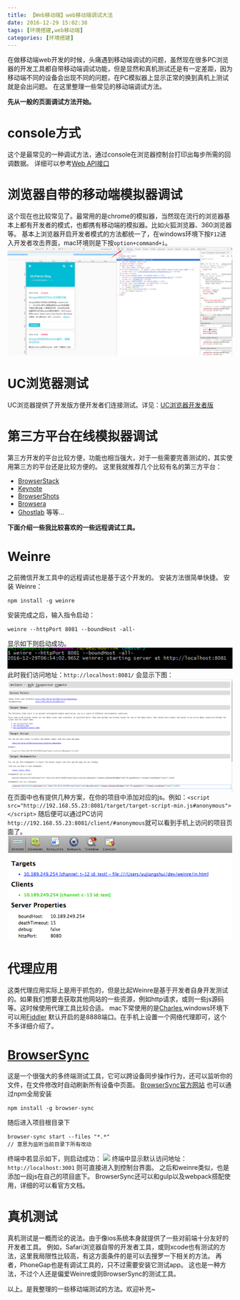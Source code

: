 ```yaml
---
title: 【Web移动端】web移动端调试大法
date: 2016-12-29 15:02:38
tags: [环境搭建,web移动端]
categories: [环境搭建]
---
```

在做移动端web开发的时候，头痛遇到移动端调试的问题，虽然现在很多PC浏览器的开发工具都自带移动端调试功能，但是显然和真机测试还是有一定差距，因为移动端不同的设备会出现不同的问题，在PC模拟器上显示正常的换到真机上测试就是会出问题。
在这里整理一些常见的移动端调试方法。

__先从一般的页面调试方法开始。__
# console方式
这个是最常见的一种调试方法，通过console在浏览器控制台打印出每步所需的回调数据。
详细可以参考[Web API接口](https://developer.mozilla.org/zh-CN/docs/Web/API/Console)
# 浏览器自带的移动端模拟器调试
这个现在也比较常见了。最常用的是chrome的模拟器，当然现在流行的浏览器基本上都有开发者的模式，也都携有移动端的模拟器。比如火狐浏览器、360浏览器等。
基本上浏览器开启开发者模式的方法都统一了，在windows环境下按`F12`进入开发者攻击界面，mac环境则是下按`option+command+i`。
![](/images/QQ截图20161229151926.png)
# UC浏览器测试
UC浏览器提供了开发版方便开发者们连接测试。详见：[UC浏览器开发者版](http://plus.uc.cn/document/webapp/doc5.html)
# 第三方平台在线模拟器调试
第三方开发的平台比较方便，功能也相当强大，对于一些需要完善测试的，其实使用第三方的平台还是比较方便的。
这里我就推荐几个比较有名的第三方平台：
- [BrowserStack](https://www.browserstack.com/)
- [Keynote](http://www.keynote.com/)
- [BrowserShots](http://browsershots.org/)
- [Browsera](http://www.browsera.com/)
- [Ghostlab](http://www.vanamco.com/ghostlab/)
等等...

__下面介绍一些我比较喜欢的一些远程调试工具。__
# Weinre
之前微信开发工具中的远程调试也是基于这个开发的。
安装方法很简单快捷。
安装 Weinre：
```
npm install -g weinre
```
安装完成之后，输入指令启动：
```
weinre --httpPort 8081 --boundHost -all-
```
显示如下则启动成功。
![](/images/QQ截图20161229154152.png)
此时我们访问地址：`http://localhost:8081/` 会显示下图：
![](/images/QQ截图20161229154809.png)
在页面中也有提供几种方案，在你的项目中添加对应的js。例如：`<script src="http://192.168.55.23:8081/target/target-script-min.js#anonymous"></script>`
随后便可以通过PC访问`http://192.168.55.23:8081/client/#anonymous`就可以看到手机上访问的项目页面了。
![](/images/QQ截图20161229160034.png)
# 代理应用
这类代理应用实际上是用于抓包的，但是比起Weinre是基于开发者自身开发测试的。如果我们想要去获取其他网站的一些资源，例如http请求，或则一些js源码等。这时候使用代理工具比较合适。
mac下常使用的是[Charles](https://www.charlesproxy.com/),windows环境下可以用[Fiddler](http://www.telerik.com/fiddler)
默认开启的是8888端口。在手机上设置一个网络代理即可，这个不多详细介绍了。
# [BrowserSync](https://browsersync.io/)
这是一个很强大的多终端测试工具，它可以跨设备同步操作行为，还可以监听你的文件，在文件修改时自动刷新所有设备中页面。
[BrowserSync官方网站](https://browsersync.io/)
也可以通过npm全局安装
```
npm install -g browser-sync
```
随后进入项目根目录下
```
browser-sync start --files "*.*"
// 意思为监听当前目录下所有改动
```
终端中若显示如下，则启动成功：
![](http://7xoxxe.com1.z0.glb.clouddn.com/bs.png)
终端中显示默认访问地址：`http://localhost:3001` 则可直接进入到控制台界面。
之后和weinre类似，也是添加一段js在自己的项目底下。
BrowserSync还可以和gulp以及webpack搭配使用，详细的可以看官方文档。
# 真机测试
真机测试是一概而论的说法。由于像ios系统本身就提供了一些对前端十分友好的开发者工具。
例如，Safari浏览器自带的开发者工具，或则xcode也有测试的方法，这里我局限性比较高，有这方面条件的是可以去搜罗一下相关的方法。
再者，PhoneGap也是有调试工具的，只不过需要安装它测试app。
这也是一种方法，不过个人还是偏爱Weinre或则BrowserSync的测试工具。

以上。是我整理的一些移动端测试的方法。欢迎补充~